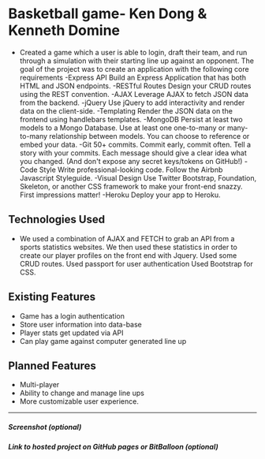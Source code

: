 # Basketball game- Ken Dong & Kenneth Domine

* Created a game which a user is able to login, draft their team, and run through a simulation with their starting line up against an opponent. The goal of the project was to create an application with the following core requirements
-Express API Build an Express Application that has both HTML and JSON endpoints.
-RESTful Routes Design your CRUD routes using the REST convention.
-AJAX Leverage AJAX to fetch JSON data from the backend.
-jQuery Use jQuery to add interactivity and render data on the client-side.
-Templating Render the JSON data on the frontend using handlebars templates.
-MongoDB Persist at least two models to a Mongo Database. Use at least one one-to-many or many-to-many relationship between models. You can choose to reference or embed your data.
-Git 50+ commits. Commit early, commit often. Tell a story with your commits. Each message should give a clear idea what you changed. (And don't expose any secret keys/tokens on GitHub!)
-Code Style Write professional-looking code. Follow the Airbnb Javascript Styleguide.
-Visual Design Use Twitter Bootstrap, Foundation, Skeleton, or another CSS framework to make your front-end snazzy. First impressions matter!
-Heroku Deploy your app to Heroku.



## Technologies Used

* We used a combination of AJAX and FETCH to grab an API from a sports statistics websites. We then used these statistics in order to create our player profiles on the front end with Jquery. Used some CRUD routes. Used passport for user authentication Used Bootstrap for CSS.

## Existing Features

* Game has a login authentication
* Store user information into data-base
* Player stats get updated via API
* Can play game against computer generated line up

## Planned Features

* Multi-player
* Ability to change and manage line ups
* More customizable user experience.


---

##### Screenshot (optional)

##### Link to hosted project on GitHub pages or BitBalloon (optional)
